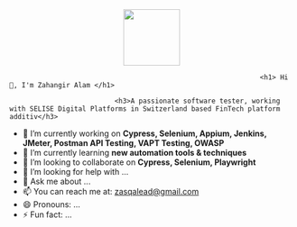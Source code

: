 <div id="header" align="center">
  <img src="https://media.giphy.com/media/M9gbBd9nbDrOTu1Mqx/giphy.gif" width="100"/>
</div>

                                                                  
                                                                  <h1> Hi 👋, I'm Zahangir Alam </h1>
                                                                  
                              <h3>A passionate software tester, working with SELISE Digital Platforms in Switzerland based FinTech platform additiv</h3>


- 🔭 I’m currently working on <b>Cypress, Selenium, Appium, Jenkins, JMeter, Postman API Testing, VAPT Testing, OWASP</b>
- 🌱 I’m currently learning <b>new automation tools & techniques</b>
- 👯 I’m looking to collaborate on <b>Cypress, Selenium, Playwright</b>
- 🤔 I’m looking for help with ...
- 💬 Ask me about ...
- 📫 You can reach me at: <a>zasqalead@gmail.com</a>
- 😄 Pronouns: ...
- ⚡ Fun fact: ...
